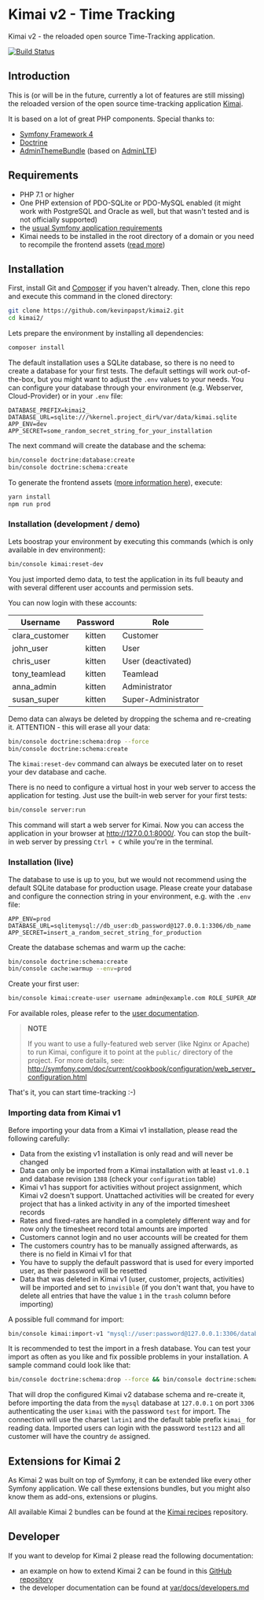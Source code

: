 # Kimai v2 - Time Tracking

Kimai v2 - the reloaded open source Time-Tracking application.

[![Build Status](https://travis-ci.org/kevinpapst/kimai2.svg?branch=master)](https://travis-ci.org/kevinpapst/kimai2)

## Introduction

This is (or will be in the future, currently a lot of features are still missing) the reloaded version of the open source time-tracking application [Kimai](http://www.kimai.org).

It is based on a lot of great PHP components. Special thanks to:
- [Symfony Framework 4](https://github.com/symfony/symfony)
- [Doctrine](https://github.com/doctrine/)
- [AdminThemeBundle](https://github.com/avanzu/AdminThemeBundle/) (based on [AdminLTE](https://github.com/almasaeed2010/AdminLTE/))

## Requirements

- PHP 7.1 or higher
- One PHP extension of PDO-SQLite or PDO-MySQL enabled (it might work with PostgreSQL and Oracle as well, but that wasn't tested and is not officially supported)
- the [usual Symfony application requirements](http://symfony.com/doc/current/reference/requirements.html)
- Kimai needs to be installed in the root directory of a domain or you need to recompile the frontend assets ([read more](var/docs/developers.md))

## Installation

First, install Git and [Composer](https://getcomposer.org/doc/00-intro.md)
if you haven't already. Then, clone this repo and execute this command in the cloned directory:

```bash
git clone https://github.com/kevinpapst/kimai2.git
cd kimai2/
```

Lets prepare the environment by installing all dependencies:

```bash
composer install
```

The default installation uses a SQLite database, so there is no need to create a database for your first tests.
The default settings will work out-of-the-box, but you might want to adjust the `.env` values to your needs.
You can configure your database through your environment (e.g. Webserver, Cloud-Provider) or in your `.env` file:
```
DATABASE_PREFIX=kimai2_
DATABASE_URL=sqlite:///%kernel.project_dir%/var/data/kimai.sqlite
APP_ENV=dev
APP_SECRET=some_random_secret_string_for_your_installation
```

The next command will create the database and the schema:
```bash
bin/console doctrine:database:create
bin/console doctrine:schema:create
```

To generate the frontend assets ([more information here](var/docs/developers.md)), execute:
```bash
yarn install
npm run prod
```

### Installation (development / demo)

Lets boostrap your environment by executing this commands (which is only available in dev environment):
```bash
bin/console kimai:reset-dev
```

You just imported demo data, to test the application in its full beauty and with several different user accounts and permission sets.

You can now login with these accounts:

| Username | Password | Role |
|---|:---:|---|
| clara_customer | kitten | Customer |
| john_user | kitten | User |
| chris_user | kitten | User (deactivated) |
| tony_teamlead | kitten | Teamlead |
| anna_admin | kitten | Administrator |
| susan_super | kitten | Super-Administrator |

Demo data can always be deleted by dropping the schema and re-creating it.
ATTENTION - this will erase all your data:

```bash
bin/console doctrine:schema:drop --force
bin/console doctrine:schema:create
```

The `kimai:reset-dev` command can always be executed later on to reset your dev database and cache.

There is no need to configure a virtual host in your web server to access the application for testing.
Just use the built-in web server for your first tests:

```bash
bin/console server:run
```

This command will start a web server for Kimai. Now you can access the application in your browser at <http://127.0.0.1:8000/>.
You can stop the built-in web server by pressing `Ctrl + C` while you're in the terminal.


### Installation (live)

The database to use is up to you, but we would not recommend using the default SQLite database for production usage.
Please create your database and configure the connection string in your environment, e.g. with the `.env` file:
```
APP_ENV=prod
DATABASE_URL=sqlitemysql://db_user:db_password@127.0.0.1:3306/db_name
APP_SECRET=insert_a_random_secret_string_for_production
```

Create the database schemas and warm up the cache:
```bash
bin/console doctrine:schema:create
bin/console cache:warmup --env=prod
```

Create your first user:

```bash
bin/console kimai:create-user username admin@example.com ROLE_SUPER_ADMIN
```

For available roles, please refer to the [user documentation](var/docs/users.md).

> **NOTE**
>
> If you want to use a fully-featured web server (like Nginx or Apache) to run
> Kimai, configure it to point at the `public/` directory of the project.
> For more details, see:
> http://symfony.com/doc/current/cookbook/configuration/web_server_configuration.html

That's it, you can start time-tracking :-)

### Importing data from Kimai v1

Before importing your data from a Kimai v1 installation, please read the following carefully:

- Data from the existing v1 installation is only read and will never be changed
- Data can only be imported from a Kimai installation with at least `v1.0.1` and database revision `1388` (check your `configuration` table)
- Kimai v1 has support for activities without project assignment, which Kimai v2 doesn't support. Unattached activities will be created for every project that has a linked activity in any of the imported timesheet records
- Rates and fixed-rates are handled in a completely different way and for now only the timesheet record total amounts are imported
- Customers cannot login and no user accounts will be created for them
- The customers country has to be manually assigned afterwards, as there is no field in Kimai v1 for that
- You have to supply the default password that is used for every imported user, as their password will be resetted
- Data that was deleted in Kimai v1 (user, customer, projects, activities) will be imported and set to `invisible` (if you don't want that, you have to delete all entries that have the value `1` in the `trash` column before importing)

A possible full command for import:
```bash
bin/console kimai:import-v1 "mysql://user:password@127.0.0.1:3306/database?charset=utf8" "db_prefix" "password" "country"
```

It is recommended to test the import in a fresh database. You can test your import as often as you like and fix possible problems in your installation.
A sample command could look like that:
```bash
bin/console doctrine:schema:drop --force && bin/console doctrine:schema:create && bin/console kimai:import-v1 "mysql://kimai:test@127.0.0.1:3306/kimai?charset=latin1" "kimai_" "test123" "de"
```
That will drop the configured Kimai v2 database schema and re-create it, before importing the data from the `mysql` database at `127.0.0.1` on port `3306` authenticating the user `kimai` with the password `test` for import.
The connection will use the charset `latin1` and the default table prefix `kimai_` for reading data. Imported users can login with the password `test123` and all customer will have the country `de` assigned.

## Extensions for Kimai 2

As Kimai 2 was built on top of Symfony, it can be extended like every other Symfony application.
We call these extensions bundles, but you might also know them as add-ons, extensions or plugins.

All available Kimai 2 bundles can be found at the [Kimai recipes](https://github.com/kimai/recipes) repository.

## Developer

If you want to develop for Kimai 2 please read the following documentation:

- an example on how to extend Kimai 2 can be found in this [GitHub repository](https://github.com/kevinpapst/kimai2-invoice)
- the developer documentation can be found at [var/docs/developers.md](var/docs/developers.md)
